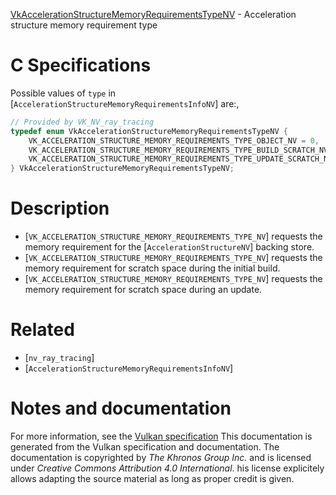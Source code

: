 [VkAccelerationStructureMemoryRequirementsTypeNV](https://www.khronos.org/registry/vulkan/specs/1.3-extensions/man/html/VkAccelerationStructureMemoryRequirementsTypeNV.html) - Acceleration structure memory requirement type

# C Specifications
Possible values of `type` in
[`AccelerationStructureMemoryRequirementsInfoNV`] are:,
```c
// Provided by VK_NV_ray_tracing
typedef enum VkAccelerationStructureMemoryRequirementsTypeNV {
    VK_ACCELERATION_STRUCTURE_MEMORY_REQUIREMENTS_TYPE_OBJECT_NV = 0,
    VK_ACCELERATION_STRUCTURE_MEMORY_REQUIREMENTS_TYPE_BUILD_SCRATCH_NV = 1,
    VK_ACCELERATION_STRUCTURE_MEMORY_REQUIREMENTS_TYPE_UPDATE_SCRATCH_NV = 2,
} VkAccelerationStructureMemoryRequirementsTypeNV;
```

# Description
- [`VK_ACCELERATION_STRUCTURE_MEMORY_REQUIREMENTS_TYPE_NV`] requests the memory requirement for the [`AccelerationStructureNV`] backing store.
- [`VK_ACCELERATION_STRUCTURE_MEMORY_REQUIREMENTS_TYPE_NV`] requests the memory requirement for scratch space during the initial build.
- [`VK_ACCELERATION_STRUCTURE_MEMORY_REQUIREMENTS_TYPE_NV`] requests the memory requirement for scratch space during an update.

# Related
- [`nv_ray_tracing`]
- [`AccelerationStructureMemoryRequirementsInfoNV`]

# Notes and documentation
For more information, see the [Vulkan specification](https://www.khronos.org/registry/vulkan/specs/1.3-extensions/html/vkspec.html)
This documentation is generated from the Vulkan specification and documentation.
The documentation is copyrighted by *The Khronos Group Inc.* and is licensed under *Creative Commons Attribution 4.0 International*.
his license explicitely allows adapting the source material as long as proper credit is given.
        
